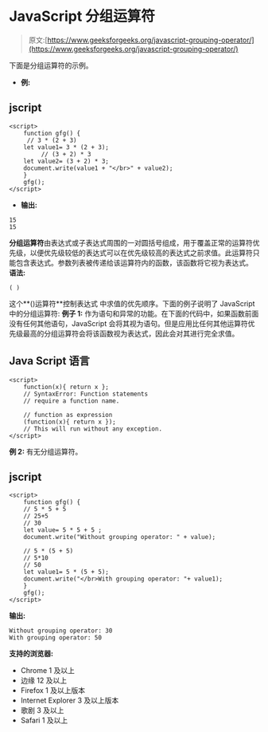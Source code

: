 # JavaScript 分组运算符

> 原文:[https://www.geeksforgeeks.org/javascript-grouping-operator/](https://www.geeksforgeeks.org/javascript-grouping-operator/)

下面是分组运算符的示例。

*   **例:**

## jscript

```
<script>
    function gfg() {
     // 3 * (2 + 3)
    let value1= 3 * (2 + 3);
         // (3 + 2) * 3
    let value2= (3 + 2) * 3;
    document.write(value1 + "</br>" + value2);
    }
    gfg();
</script>                   
```

*   **输出:**

```
15
15
```

**分组运算符**由表达式或子表达式周围的一对圆括号组成，用于覆盖正常的运算符优先级，以便优先级较低的表达式可以在优先级较高的表达式之前求值。此运算符只能包含表达式。参数列表被传递给该运算符内的函数，该函数将它视为表达式。
**语法:**

```
( )
```

这个**()运算符**控制表达式
中求值的优先顺序。下面的例子说明了 JavaScript 中的分组运算符:
**例子 1:** 作为语句和异常的功能。在下面的代码中，如果函数前面没有任何其他语句，JavaScript 会将其视为语句。但是应用比任何其他运算符优先级最高的分组运算符会将该函数视为表达式，因此会对其进行完全求值。

## Java Script 语言

```
<script>
    function(x){ return x };
    // SyntaxError: Function statements
    // require a function name.

    // function as expression
    (function(x){ return x });
    // This will run without any exception.
</script>                   
```

**例 2:** 有无分组运算符。

## jscript

```
<script>
    function gfg() {
    // 5 * 5 + 5
    // 25+5
    // 30
    let value= 5 * 5 + 5 ;
    document.write("Without grouping operator: " + value);

    // 5 * (5 + 5)
    // 5*10
    // 50
    let value1= 5 * (5 + 5);
    document.write("</br>With grouping operator: "+ value1);
    }
    gfg();
</script>                   
```

**输出:**

```
Without grouping operator: 30
With grouping operator: 50
```

**支持的浏览器:**

*   Chrome 1 及以上
*   边缘 12 及以上
*   Firefox 1 及以上版本
*   Internet Explorer 3 及以上版本
*   歌剧 3 及以上
*   Safari 1 及以上